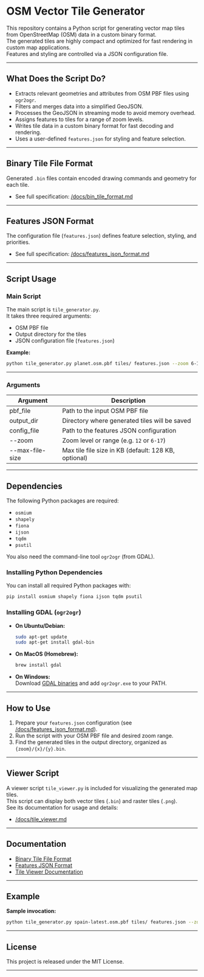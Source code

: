 # OSM Vector Tile Generator

This repository contains a Python script for generating vector map tiles from OpenStreetMap (OSM) data in a custom binary format.  
The generated tiles are highly compact and optimized for fast rendering in custom map applications.  
Features and styling are controlled via a JSON configuration file.

---

## What Does the Script Do?

- Extracts relevant geometries and attributes from OSM PBF files using `ogr2ogr`.
- Filters and merges data into a simplified GeoJSON.
- Processes the GeoJSON in streaming mode to avoid memory overhead.
- Assigns features to tiles for a range of zoom levels.
- Writes tile data in a custom binary format for fast decoding and rendering.
- Uses a user-defined `features.json` for styling and feature selection.

---

## Binary Tile File Format

Generated `.bin` files contain encoded drawing commands and geometry for each tile.

- See full specification: [/docs/bin_tile_format.md](/docs/bin_tile_format.md)

---

## Features JSON Format

The configuration file (`features.json`) defines feature selection, styling, and priorities.

- See full specification: [/docs/features_json_format.md](/docs/features_json_format.md)

---

## Script Usage

### Main Script

The main script is `tile_generator.py`.  
It takes three required arguments:

- OSM PBF file
- Output directory for the tiles
- JSON configuration file (`features.json`)

**Example:**
```sh
python tile_generator.py planet.osm.pbf tiles/ features.json --zoom 6-17 --max-file-size 128
```

---

### Arguments

| Argument           | Description                                                    |
|--------------------|----------------------------------------------------------------|
| pbf_file           | Path to the input OSM PBF file                                 |
| output_dir         | Directory where generated tiles will be saved                  |
| config_file        | Path to the features JSON configuration                        |
| --zoom             | Zoom level or range (e.g. `12` or `6-17`)                      |
| --max-file-size    | Max tile file size in KB (default: 128 KB, optional)           |

---

## Dependencies

The following Python packages are required:

- `osmium`  
- `shapely`  
- `fiona`  
- `ijson`  
- `tqdm`  
- `psutil`  

You also need the command-line tool `ogr2ogr` (from GDAL).

### Installing Python Dependencies

You can install all required Python packages with:

```sh
pip install osmium shapely fiona ijson tqdm psutil
```

### Installing GDAL (`ogr2ogr`)

- **On Ubuntu/Debian:**
    ```sh
    sudo apt-get update
    sudo apt-get install gdal-bin
    ```
- **On MacOS (Homebrew):**
    ```sh
    brew install gdal
    ```
- **On Windows:**  
    Download [GDAL binaries](https://gdal.org/download.html) and add `ogr2ogr.exe` to your PATH.

---

## How to Use

1. Prepare your `features.json` configuration (see [/docs/features_json_format.md](/docs/features_json_format.md)).
2. Run the script with your OSM PBF file and desired zoom range.
3. Find the generated tiles in the output directory, organized as `{zoom}/{x}/{y}.bin`.

---

## Viewer Script

A viewer script `tile_viewer.py` is included for visualizing the generated map tiles.  
This script can display both vector tiles (`.bin`) and raster tiles (`.png`).  
See its documentation for usage and details:

- [/docs/tile_viewer.md](/docs/tile_viewer.md)

---

## Documentation

- [Binary Tile File Format](/docs/bin_tile_format.md)
- [Features JSON Format](/docs/features_json_format.md)
- [Tile Viewer Documentation](/docs/tile_viewer.md)

---

## Example

**Sample invocation:**
```sh
python tile_generator.py spain-latest.osm.pbf tiles/ features.json --zoom 8-16
```

---

## License

This project is released under the MIT License.

---